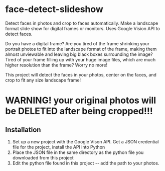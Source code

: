 # face-detect-slideshow
Detect faces in photos and crop to faces automatically. Make a landscape format slide show for digital frames or monitors. Uses Google Vision API to detect faces.

Do you have a digital frame? Are you tired of the frame shrinking your portrait photos to fit into the landscape format of the frame, making them almost unviewable and leaving big black boxes surrounding the image? Tired of your frame filling up with your huge image files, which are much higher resolution than the frame? Worry no more!

This project will detect the faces in your photos, center on the faces, and crop to fit any size landscape frame!

# WARNING! your original photos will be DELETED after being cropped!!!

## Installation
1. Set up a new project with the Google Vison API. Get a JSON credential file for the project, install the API into Python
1. Place the JSON file in the same directory as the python file you downloaded from this project
1. Edit the python file found in this project -- add the path to your photos.

